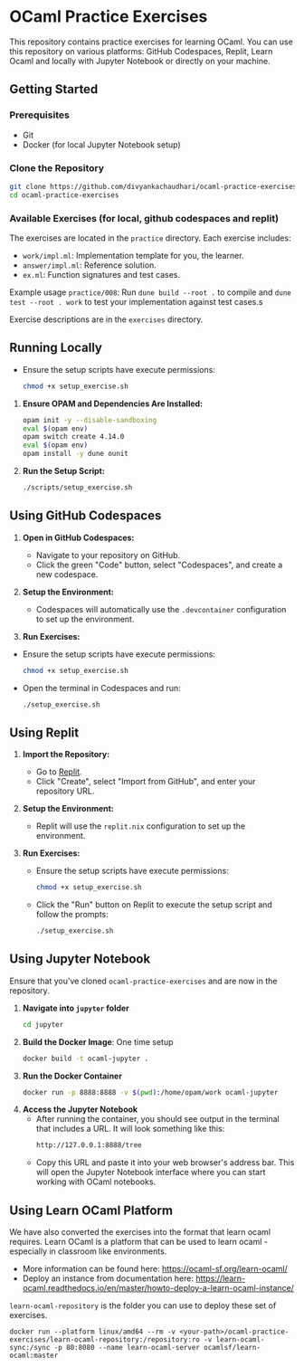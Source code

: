 # OCaml Practice Exercises

This repository contains practice exercises for learning OCaml. You can use this repository on various platforms: GitHub Codespaces, Replit, Learn Ocaml and locally with Jupyter Notebook or directly on your machine.

## Getting Started

### Prerequisites

- Git
- Docker (for local Jupyter Notebook setup)

### Clone the Repository

```sh
git clone https://github.com/divyankachaudhari/ocaml-practice-exercises.git
cd ocaml-practice-exercises
```
### Available Exercises (for local, github codespaces and replit)

The exercises are located in the `practice` directory. Each exercise includes:

- `work/impl.ml`: Implementation template for you, the learner.
- `answer/impl.ml`: Reference solution.
- `ex.ml`: Function signatures and test cases.

Example usage `practice/008`: Run `dune build --root .` to compile and `dune test --root . work` to test your implementation against test cases.s

Exercise descriptions are in the `exercises` directory.

## Running Locally

- Ensure the setup scripts have execute permissions:

  ```sh
  chmod +x setup_exercise.sh
  ```

1. **Ensure OPAM and Dependencies Are Installed:**

   ```sh
   opam init -y --disable-sandboxing
   eval $(opam env)
   opam switch create 4.14.0
   eval $(opam env)
   opam install -y dune ounit
   ```

2. **Run the Setup Script:**

   ```sh
   ./scripts/setup_exercise.sh
   ```

## Using GitHub Codespaces

1. **Open in GitHub Codespaces:**
   - Navigate to your repository on GitHub.
   - Click the green "Code" button, select "Codespaces", and create a new codespace.

2. **Setup the Environment:**
   - Codespaces will automatically use the `.devcontainer` configuration to set up the environment.

3. **Run Exercises:**
  - Ensure the setup scripts have execute permissions:

      ```sh
      chmod +x setup_exercise.sh
      ```
   - Open the terminal in Codespaces and run:

     ```sh
     ./setup_exercise.sh
     ```

## Using Replit

1. **Import the Repository:**
   - Go to [Replit](https://replit.com/).
   - Click "Create", select "Import from GitHub", and enter your repository URL.

2. **Setup the Environment:**
   - Replit will use the `replit.nix` configuration to set up the environment.

3. **Run Exercises:**
   - Ensure the setup scripts have execute permissions:

      ```sh
      chmod +x setup_exercise.sh
      ```

   - Click the "Run" button on Replit to execute the setup script and follow the prompts:

     ```sh
     ./setup_exercise.sh
     ```



## Using Jupyter Notebook

Ensure that you've cloned `ocaml-practice-exercises` and are now in the repository.

1. **Navigate into `jupyter` folder**
   ```bash
   cd jupyter
   ``` 
2. **Build the Docker Image**: One time setup
   ```bash
   docker build -t ocaml-jupyter .
   ```
3. **Run the Docker Container**
   ```bash
   docker run -p 8888:8888 -v $(pwd):/home/opam/work ocaml-jupyter
   ```
4. **Access the Jupyter Notebook**
   - After running the container, you should see output in the terminal that includes a URL. It will look something like this:
      ```bash
      http://127.0.0.1:8888/tree
      ```
   - Copy this URL and paste it into your web browser's address bar. This will open the Jupyter Notebook interface where you can start working with OCaml notebooks.


## Using Learn OCaml Platform

We have also converted the exercises into the format that learn ocaml requires. Learn OCaml is a platform that can be used to learn ocaml - especially in classroom like environments.

- More information can be found here: https://ocaml-sf.org/learn-ocaml/
- Deploy an instance from documentation here: https://learn-ocaml.readthedocs.io/en/master/howto-deploy-a-learn-ocaml-instance/

`learn-ocaml-repository` is the folder you can use to deploy these set of exercises.

```
docker run --platform linux/amd64 --rm -v <your-path>/ocaml-practice-exercises/learn-ocaml-repository:/repository:ro -v learn-ocaml-sync:/sync -p 80:8080 --name learn-ocaml-server ocamlsf/learn-ocaml:master
```